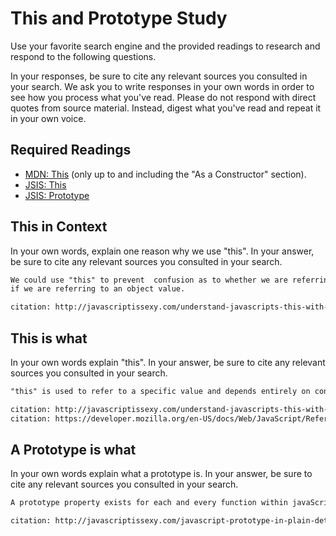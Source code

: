 # This and Prototype Study

Use your favorite search engine and the provided readings to research and
respond to the following questions.

In your responses, be sure to cite any relevant sources you consulted in your
search. We ask you to write responses in your own words in order to see how you
process what you've read. Please do not respond with direct quotes from source
material. Instead, digest what you've read and repeat it in your own voice.

## Required Readings

-   [MDN: This](https://developer.mozilla.org/en-US/docs/Web/JavaScript/Reference/Operators/this)
(only up to and including the "As a Constructor" section).
-   [JSIS: This](http://javascriptissexy.com/understand-javascripts-this-with-clarity-and-master-it/)
-   [JSIS: Prototype](http://javascriptissexy.com/javascript-prototype-in-plain-detailed-language/)

## This in Context

In your own words, explain one reason why we use "this". In your answer, be
sure to cite any relevant sources you consulted in your search.

```md
We could use "this" to prevent  confusion as to whether we are referring to a global variable or
if we are referring to an object value.

citation: http://javascriptissexy.com/understand-javascripts-this-with-clarity-and-master-it/
```

## This is what

In your own words explain "this".  In your answer, be
sure to cite any relevant sources you consulted in your search.

```md
"this" is used to refer to a specific value and depends entirely on context.  It can be a reference to a variable within a function, a value for an object or global variable.

citation: http://javascriptissexy.com/understand-javascripts-this-with-clarity-and-master-it/
citation: https://developer.mozilla.org/en-US/docs/Web/JavaScript/Reference/Operators/this

```

## A Prototype is what

In your own words explain what a prototype is.  In your answer, be
sure to cite any relevant sources you consulted in your search.

```md
A prototype property exists for each and every function within javaScript (although it's value is empty by default).  It is used for inheritance and so that other methods can use these inherited properties indicated by the prototype (e.g. within instances of a function).

citation: http://javascriptissexy.com/javascript-prototype-in-plain-detailed-language/
```
